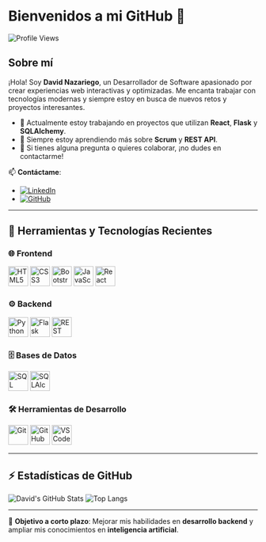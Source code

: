 # Bienvenidos a mi GitHub 👋

![Profile Views](https://komarev.com/ghpvc/?username=nazariegode&style=flat-square)

## Sobre mí

¡Hola! Soy **David Nazariego**, un Desarrollador de Software apasionado por crear experiencias web interactivas y optimizadas. Me encanta trabajar con tecnologías modernas y siempre estoy en busca de nuevos retos y proyectos interesantes.

- 🔭 Actualmente estoy trabajando en proyectos que utilizan **React**, **Flask** y **SQLAlchemy**.
- 🌱 Siempre estoy aprendiendo más sobre **Scrum** y **REST API**.
- 💬 Si tienes alguna pregunta o quieres colaborar, ¡no dudes en contactarme!

📫 **Contáctame**:
- [![LinkedIn](https://img.shields.io/badge/-LinkedIn-blue?style=flat-square&logo=linkedin)](https://www.linkedin.com/in/nazariego/)
- [![GitHub](https://img.shields.io/badge/-GitHub-181717?style=flat-square&logo=github)](https://github.com/nazariegode)

---

## 🚀 Herramientas y Tecnologías Recientes

### 🌐 Frontend
<p align="left">
  <img src="https://img.shields.io/badge/HTML5-E34F26?style=for-the-badge&logo=html5&logoColor=white" alt="HTML5" height="40"/>
  <img src="https://img.shields.io/badge/CSS3-1572B6?style=for-the-badge&logo=css3&logoColor=white" alt="CSS3" height="40"/>
  <img src="https://img.shields.io/badge/Bootstrap-563D7C?style=for-the-badge&logo=bootstrap&logoColor=white" alt="Bootstrap" height="40"/>
  <img src="https://img.shields.io/badge/JavaScript-F7DF1E?style=for-the-badge&logo=javascript&logoColor=black" alt="JavaScript" height="40"/>
  <img src="https://img.shields.io/badge/React-20232A?style=for-the-badge&logo=react&logoColor=61DAFB" alt="React" height="40"/>
</p>

### ⚙️ Backend
<p align="left">
  <img src="https://img.shields.io/badge/Python-3776AB?style=for-the-badge&logo=python&logoColor=white" alt="Python" height="40"/>
  <img src="https://img.shields.io/badge/Flask-000000?style=for-the-badge&logo=flask&logoColor=white" alt="Flask" height="40"/>
  <img src="https://img.shields.io/badge/REST%20API-02569B?style=for-the-badge&logo=api&logoColor=white" alt="REST API" height="40"/>
</p>

### 🗄️ Bases de Datos
<p align="left">
  <img src="https://img.shields.io/badge/SQL-4479A1?style=for-the-badge&logo=sql&logoColor=white" alt="SQL" height="40"/>
  <img src="https://img.shields.io/badge/SQLAlchemy-9B59B6?style=for-the-badge&logo=python&logoColor=white" alt="SQLAlchemy" height="40"/>
</p>

### 🛠️ Herramientas de Desarrollo
<p align="left">
  <img src="https://img.shields.io/badge/Git-F05032?style=for-the-badge&logo=git&logoColor=white" alt="Git" height="40"/>
  <img src="https://img.shields.io/badge/GitHub-181717?style=for-the-badge&logo=github&logoColor=white" alt="GitHub" height="40"/>
  <img src="https://img.shields.io/badge/VS%20Code-0078D4?style=for-the-badge&logo=visual-studio-code&logoColor=white" alt="VS Code" height="40"/>
</p>

---

## ⚡ Estadísticas de GitHub

![David's GitHub Stats](https://github-readme-stats.vercel.app/api?username=nazariegode&show_icons=true&theme=radical)
![Top Langs](https://github-readme-stats.vercel.app/api/top-langs/?username=nazariegode&layout=compact&theme=radical)

---

🎯 **Objetivo a corto plazo**: Mejorar mis habilidades en **desarrollo backend** y ampliar mis conocimientos en **inteligencia artificial**.
